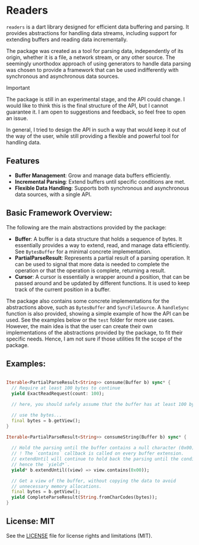 # Readers

`readers` is a dart library designed for efficient data buffering and parsing. It provides abstractions for handling data streams, including support for extending buffers and reading data incrementally. 

The package was created as a tool for parsing data, independently of its origin, whether it is a file, a network stream, or any other source. The seemingly unorthodox approach of using generators to handle data parsing was chosen to provide a framework that can be used indifferently with synchronous and asynchronous data sources.

> [!IMPORTANT]
> The package is still in an experimental stage, and the API could change. I would like to think this is the final structure of the API, but I cannot guarantee it. I am open to suggestions and feedback, so feel free to open an issue.

In general, I tried to design the API in such a way that would keep it out of the way of the user, while still providing a flexible and powerful tool for handling data.

## Features

- **Buffer Management**: Grow and manage data buffers efficiently.
- **Incremental Parsing**: Extend buffers until specific conditions are met.
- **Flexible Data Handling**: Supports both synchronous and asynchronous data sources, with a single API.

## Basic Framework Overview:

The following are the main abstractions provided by the package:

- **Buffer**: A buffer is a data structure that holds a sequence of bytes. It essentially provides a way to extend, read, and manage data efficiently. See `BytesBuffer` for a minimal concrete implementation.
- **PartialParseResult**: Represents a partial result of a parsing operation. It can be used to signal that more data is needed to complete the operation or that the operation is complete, returning a result.
- **Cursor**: A cursor is essentially a wrapper around a position, that can be passed around and be updated by different functions. It is used to keep track of the current position in a buffer.


The package also contains some concrete implementations for the abstractions above, such as `BytesBuffer` and `SyncFileSource`. A `handleSync` function is also provided, showing a simple example of how the API can be used. See the examples below or the `test` folder for more use cases. However, the main idea is that the user can create their own implementations of the abstractions provided by the package, to fit their specific needs. Hence, I am not sure if those utilities fit the scope of the package.

## Examples:
```dart

Iterable<PartialParseResult<String>> consume(Buffer b) sync* {
  // Require at least 100 bytes to continue
  yield ExactReadRequest(count: 100);

  // here, you should safely assume that the buffer has at least 100 bytes

  // use the bytes...
  final bytes = b.getView();
}

Iterable<PartialParseResult<String>> consumeString(Buffer b) sync* {
  
  // Hold the parsing until the buffer contains a null character (0x00)
  // ! The `contains` callback is called on every buffer extension.
  // extendUntil will continue to hold back the parsing until the condition is met,
  // hence the `yield*`.
  yield* b.extendUntil((view) => view.contains(0x00));

  // Get a view of the buffer, without copying the data to avoid 
  // unnecessary memory allocations.
  final bytes = b.getView();
  yield CompleteParseResult(String.fromCharCodes(bytes));
}

```

## License: MIT
See the [LICENSE](LICENSE) file for license rights and limitations (MIT).